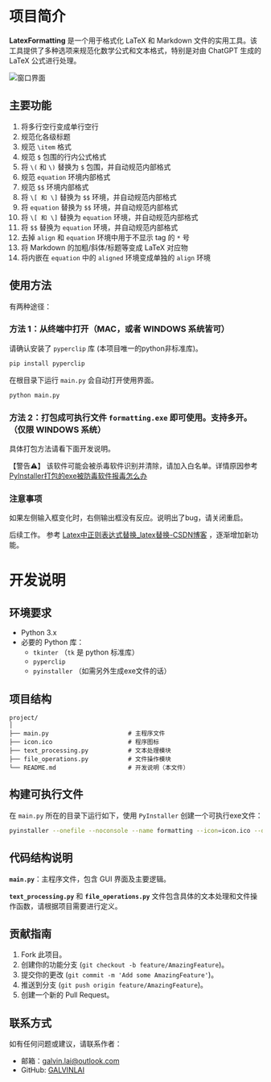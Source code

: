 
# 项目简介

**LatexFormatting** 是一个用于格式化 LaTeX 和 Markdown 文件的实用工具。该工具提供了多种选项来规范化数学公式和文本格式，特别是对由 ChatGPT 生成的 LaTeX 公式进行处理。

![窗口界面](https://github.com/GALVINLAI/formatting/blob/main/screenshot.jpg)

## 主要功能

1. 将多行空行变成单行空行
2. 规范化各级标题
3. 规范 `\item` 格式
4. 规范 `$` 包围的行内公式格式
5. 将 `\(` 和 `\)` 替换为 `$` 包围，并自动规范内部格式
6. 规范 `equation` 环境内部格式
7. 规范 `$$` 环境内部格式
8. 将 `\[ 和 \]` 替换为 `$$` 环境，并自动规范内部格式
9. 将 `equation` 替换为 `$$` 环境，并自动规范内部格式
10. 将 `\[ 和 \]` 替换为 `equation` 环境，并自动规范内部格式
11. 将 `$$` 替换为 `equation` 环境，并自动规范内部格式
12. 去掉 `align` 和 `equation` 环境中用于不显示 tag 的 `*` 号
13. 将 Markdown 的加粗/斜体/标题等变成 LaTeX 对应物
14. 将内嵌在 `equation` 中的 `aligned` 环境变成单独的 `align` 环境

## 使用方法

有两种途径：

### 方法 1：从终端中打开（MAC，或者 WINDOWS 系统皆可）

请确认安装了 `pyperclip` 库 (本项目唯一的python非标准库)。
```sh
pip install pyperclip
```
在根目录下运行 `main.py` 会自动打开使用界面。
```sh
python main.py
```

### 方法 2：打包成可执行文件 `formatting.exe` 即可使用。支持多开。（仅限 WINDOWS 系统）

具体打包方法请看下面开发说明。

【警告⚠️】 该软件可能会被杀毒软件识别并清除，请加入白名单。详情原因参考 [PyInstaller打包的exe被防毒软件报毒怎么办](https://blog.csdn.net/cclbanana/article/details/136010033)

### 注意事项

如果左侧输入框变化时，右侧输出框没有反应。说明出了bug，请关闭重启。

后续工作。 参考 [Latex中正则表达式替换_latex替换-CSDN博客](https://blog.csdn.net/qq_46577007/article/details/128247975) ，逐渐增加新功能。


# 开发说明

## 环境要求

- Python 3.x
- 必要的 Python 库：
  - `tkinter` （`tk` 是 python 标准库）
  - `pyperclip`
  - `pyinstaller` （如需另外生成exe文件的话）

## 项目结构

```plaintext
project/
│
├── main.py                      # 主程序文件
├── icon.ico                     # 程序图标
├── text_processing.py           # 文本处理模块
├── file_operations.py           # 文件操作模块
└── README.md                    # 开发说明（本文件）
```

## 构建可执行文件

在 `main.py` 所在的目录下运行如下，使用 `PyInstaller` 创建一个可执行exe文件：
```sh
pyinstaller --onefile --noconsole --name formatting --icon=icon.ico --distpath ./ main.py
```

## 代码结构说明

**`main.py`**：主程序文件，包含 GUI 界面及主要逻辑。

**`text_processing.py`** 和 **`file_operations.py`** 文件包含具体的文本处理和文件操作函数，请根据项目需要进行定义。


## 贡献指南

1. Fork 此项目。
2. 创建你的功能分支 (`git checkout -b feature/AmazingFeature`)。
3. 提交你的更改 (`git commit -m 'Add some AmazingFeature'`)。
4. 推送到分支 (`git push origin feature/AmazingFeature`)。
5. 创建一个新的 Pull Request。

## 联系方式

如有任何问题或建议，请联系作者：

- 邮箱：galvin.lai@outlook.com
- GitHub: [GALVINLAI](https://github.com/GALVINLAI/formatting)





